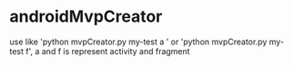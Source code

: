 # androidMvpCreator
use like 'python mvpCreator.py my-test a ' or 'python mvpCreator.py my-test f',
a and f is represent activity and fragment 
